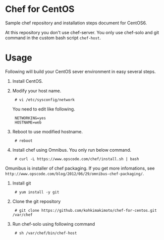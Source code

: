 # Chef for CentOS

Sample chef repository and installation steps document for CentOS6.

At this repository you don't use chef-server.
You only use chef-solo and git command in the custom bash script `chef-host`.

# Usage

Following will build your CentOS sever environment in easy several steps.

1. Install CentOS.

1. Modify your host name.

        # vi /etc/sysconfig/network

    You need to edit like following.

        NETWORKING=yes
        HOSTNAME=web

1. Reboot to use modified hostname.

        # reboot

1. Install chef using Omnibus. You only run below command.

        # curl -L https://www.opscode.com/chef/install.sh | bash

  Omunibus is installer of chef packaging. If you get more infomations, see `http://www.opscode.com/blog/2012/06/29/omnibus-chef-packaging/`.

1. Install git

        # yum install -y git

1. Clone the git repository

        # git clone https://github.com/kohkimakimoto/chef-for-centos.git /var/chef

1. Run chef-solo using following command

        # sh /var/chef/bin/chef-host


